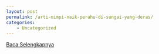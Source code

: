 ```yaml
---
layout: post
permalink: /arti-mimpi-naik-perahu-di-sungai-yang-deras/
categories:
    - Uncategorized
---
```


[Baca Selengkapnya](/10)